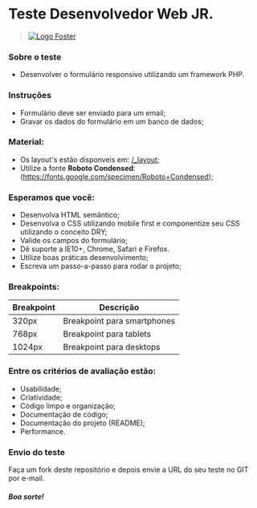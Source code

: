 # **Teste Desenvolvedor Web JR.**  

> [![Logo Foster](http://www.foster.com.br/images/logo-foster-home.png)](http://www.foster.com.br/)

### Sobre o teste
- Desenvolver o formulário responsivo utilizando um framework PHP.

### Instruções
- Formulário deve ser enviado para um email;
- Gravar os dados do formulário em um banco de dados;

### Material:
- Os layout's estão disponveis em: [/_layout](/_layout);
- Utilize a fonte **Roboto Condensed**: (https://fonts.google.com/specimen/Roboto+Condensed);

### Esperamos que você:
- Desenvolva HTML semântico;
- Desenvolva o CSS utilizando mobile first e componentize seu CSS utilizando o conceito DRY;
- Valide os campos do formulário;
- Dê suporte a IE10+, Chrome, Safari e Firefox.
- Utilize boas práticas desenvolvimento;
- Escreva um  passo-a-passo para rodar o projeto;

### Breakpoints:
| Breakpoint | Descrição                    |
|------------|------------------------------|
| 320px      | Breakpoint para smartphones  |
| 768px      | Breakpoint para tablets      |
| 1024px     | Breakpoint para desktops     |

### Entre os critérios de avaliação estão:
- Usabilidade;
- Criatividade;
- Código limpo e organização;
- Documentação de código;
- Documentação do projeto (README);
- Performance.

### Envio do teste
Faça um fork deste repositório e depois envie a URL do seu teste no GIT por e-mail.

##### **Boa sorte!**
